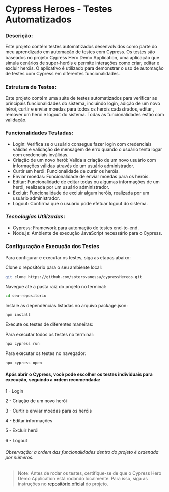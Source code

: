 # Cypress Heroes - Testes Automatizados

### **Descrição**:
Este projeto contém testes automatizados desenvolvidos como parte do meu aprendizado em automação de testes com Cypress. Os testes são baseados no projeto Cypress Hero Demo Application, uma aplicação que simula cenários de super-heróis e permite interações como criar, editar e excluir heróis. O aplicativo é utilizado para demonstrar o uso de automação de testes com Cypress em diferentes funcionalidades.

### **Estrutura de Testes:**
Este projeto contém uma suíte de testes automatizados para verificar as principais funcionalidades do sistema, incluindo login, adição de um novo héroi, curtir e enviar moedas para todos os heroís cadastrados, editar , remover um herói e logout do sistema. Todas as funcionalidades estão com validação.

### **Funcionalidades Testadas:**
- Login: Verifica se o usuário consegue fazer login com credenciais válidas e validação de mensagem de erro quando o usuário tenta logar com credenciais inválidas.
- Criação de um novo herói: Valida a criação de um novo usuário com informações válidas através de um usuário administrador.
- Curtir um herói: Funcionalidade de curtir os heróis.
- Enviar moedas: Funcionalidade de enviar moedas para os heróis.
- Editar: Funcionalidade de editar todas ou algumas informações de um herói, realizada por um usuário administrador.
- Excluir: Funcionalidade de excluir algum heróis, realizada por um usuário administrador.
- Logout: Confirma que o usuário pode efetuar logout do sistema.


### *Tecnologias Utilizadas*: 
- Cypress: Framework para automação de testes end-to-end.
- Node.js: Ambiente de execução JavaScript necessário para o Cypress.

### Configuração e Execução dos Testes
Para configurar e executar os testes, siga as etapas abaixo:

Clone o repositório para o seu ambiente local:
```sh
git clone https://github.com/soterovanessa/cypressHereos.git
```
Navegue até a pasta raiz do projeto no terminal:
```sh
cd seu-repositorio
```
Instale as dependências listadas no arquivo package.json:
```sh
npm install
```
Execute os testes de diferentes maneiras:

Para executar todos os testes no terminal:
```sh
npx cypress run
```
Para executar os testes no navegador:
```sh
npx cypress open
```

#### Após abrir o Cypress, você pode escolher os testes individuais para execução, seguindo a ordem recomendada:
1 - Login

2 - Criação de um novo herói

3 - Curtir e enviar moedas para os heróis

4 - Editar informações

5 - Excluir herói

6 - Logout

###### Observação: a ordem das funcionalidades dentro do projeto é ordenada por números.



> Note: Antes de rodar os testes, certifique-se de que o Cypress Hero Demo Application está rodando localmente. Para isso, siga as instruções no [repositório oficial](https://github.com/cypress-io/cypress-heroes) do projeto.
